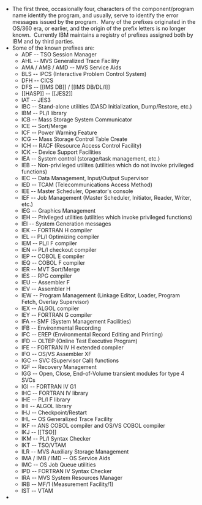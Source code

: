 - The first three, occasionally four, characters of the component/program name identify the program, and usually, serve to identify the error messages issued by the program.  Many of the prefixes originated in the OS/360 era, or earlier, and the origin of the prefix letters is no longer known.  Currently IBM maintains a registry of prefixes assigned both by IBM and by third parties.
- Some of the known prefixes are:
	- ADF -- TSO Session Manager
	- AHL -- MVS Generalized Trace Facility
	- AMA / AMB / AMD -- MVS Service Aids
	- BLS -- IPCS (Interactive Problem Control System)
	- DFH -- CICS
	- DFS -- [[IMS DB]] / [[IMS DB/DL/I]]
	- [[HASP]] -- [[JES2]]
	- IAT -- JES3
	- IBC -- Stand-alone utilities (DASD Initialization, Dump/Restore, etc.)
	- IBM -- PL/I library
	- ICB -- Mass Storage System Communicator
	- ICE -- Sort/Merge
	- ICF -- Power Warning Feature
	- ICG -- Mass Storage Control Table Create
	- ICH -- RACF (Resource Access Control Facility)
	- ICK -- Device Support Facilities
	- IEA -- System control (storage/task management, etc.)
	- IEB -- Non-privileged utilites (utilities which do not invoke privileged functions)
	- IEC -- Data Management, Input/Output Supervisor
	- IED -- TCAM (Telecommunications Access Method)
	- IEE -- Master Scheduler, Operator's console
	- IEF -- Job Management (Master Scheduler, Initiator, Reader, Writer, etc.)
	- IEG -- Graphics Management
	- IEH -- Privileged utilities (utilities which invoke privileged functions)
	- IEI -- System Generation messages
	- IEK -- FORTRAN H compiler
	- IEL -- PL/I Optimizing compiler
	- IEM -- PL/I F compiler
	- IEN -- PL/I checkout compiler
	- IEP -- COBOL E compiler
	- IEQ -- COBOL F compiler
	- IER -- MVT Sort/Merge
	- IES -- RPG compiler
	- IEU -- Assembler F
	- IEV -- Assembler H
	- IEW -- Program Management (Linkage Editor, Loader, Program Fetch, Overlay Supervisor)
	- IEX -- ALGOL compiler
	- IEY -- FORTRAN G compiler
	- IFA -- SMF (System Management Facilities)
	- IFB -- Environmental Recording
	- IFC -- EREP (Environmental Record Editing and Printing)
	- IFD -- OLTEP (Online Test Executive Program)
	- IFE -- FORTRAN IV H extended compiler
	- IFO -- OS/VS Assembler XF
	- IGC -- SVC (Supervisor Call) functions
	- IGF -- Recovery Management
	- IGG -- Open, Close, End-of-Volume transient modules for type 4 SVCs
	- IGI -- FORTRAN IV G1
	- IHC -- FORTRAN IV library
	- IHE -- PL/I F library
	- IHI -- ALGOL library
	- IHJ -- Checkpoint/Restart
	- IHL -- OS Generalized Trace Facility
	- IKF -- ANS COBOL compiler and OS/VS COBOL compiler
	- IKJ -- [[TSO]]
	- IKM -- PL/I Syntax Checker
	- IKT -- TSO/VTAM
	- ILR -- MVS Auxiliary Storage Management
	- IMA / IMB / IMD -- OS Service Aids
	- IMC -- OS Job Queue utilities
	- IPD -- FORTRAN IV Syntax Checker
	- IRA -- MVS System Resources Manager
	- IRB -- MF/1 (Measurement Facility/1)
	- IST -- VTAM
-